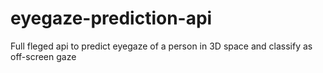 # eyegaze-prediction-api
Full fleged api to predict eyegaze of a person in 3D space and classify as off-screen gaze
